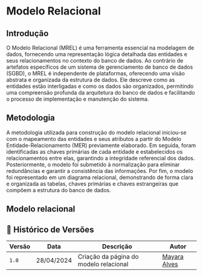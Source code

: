 # Modelo Relacional

## Introdução

O Modelo Relacional (MREL) é uma ferramenta essencial na modelagem de dados, fornecendo uma representação lógica detalhada das entidades e seus relacionamentos no contexto do banco de dados. Ao contrário de artefatos específicos de um sistema de gerenciamento de banco de dados (SGBD), o MREL é independente de plataformas, oferecendo uma visão abstrata e organizada da estrutura de dados. Ele descreve como as entidades estão interligadas e como os dados são organizados, permitindo uma compreensão profunda da arquitetura do banco de dados e facilitando o processo de implementação e manutenção do sistema.

## Metodologia 

A metodologia utilizada para construção do modelo relacional iniciou-se com o mapeamento das entidades e seus atributos a partir do Modelo Entidade-Relacionamento (MER) previamente elaborado. Em seguida, foram identificadas as chaves primárias de cada entidade e estabelecidos os relacionamentos entre elas, garantindo a integridade referencial dos dados. Posteriormente, o modelo foi submetido à normalização para eliminar redundâncias e garantir a consistência das informações. Por fim, o modelo foi representado em um diagrama relacional, demonstrando de forma clara e organizada as tabelas, chaves primárias e chaves estrangeiras que compõem a estrutura do banco de dados.

## Modelo relacional 

## 📑 Histórico de Versões

| **Versão**   |   **Data**   | **Descrição** | **Autor** |
|--------|---------|-----------|--------|
|`1.0`| 28/04/2024 | Criação da página do modelo relacional | [Mayara Alves](https://github.com/Mayara-tech)| 
